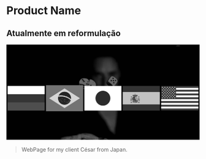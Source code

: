 # Product Name
## Atualmente em reformulação
![](img/screencapture-localhost-ccccccc-php-2020-07-26-20_05_47.png)
> WebPage for my client César from Japan.
